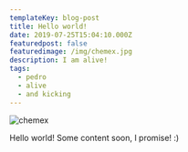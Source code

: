```yaml
---
templateKey: blog-post
title: Hello world!
date: 2019-07-25T15:04:10.000Z
featuredpost: false
featuredimage: /img/chemex.jpg
description: I am alive!
tags:
  - pedro
  - alive
  - and kicking
---
```

![chemex](/img/chemex.jpg)

Hello world! Some content soon, I promise! :)
